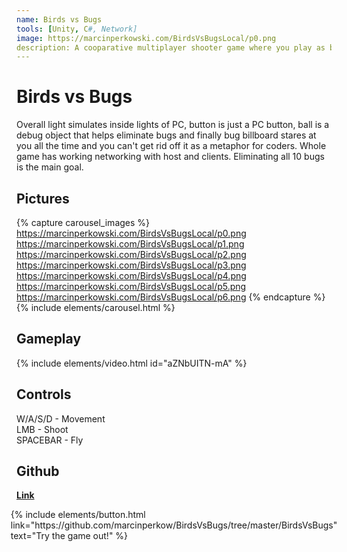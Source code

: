 ```yaml
---
name: Birds vs Bugs
tools: [Unity, C#, Network]
image: https://marcinperkowski.com/BirdsVsBugsLocal/p0.png
description: A cooparative multiplayer shooter game where you play as birds trying to get rid off pesky bugs!
---
```


# Birds vs Bugs

Overall light simulates inside lights of PC, button is just a PC button, ball is a debug object that helps eliminate bugs and finally bug billboard stares at you all the time and you can't get rid off it as a metaphor for coders. Whole game has working networking with host and clients. Eliminating all 10 bugs is the main goal.

## Pictures

{% capture carousel_images %}
https://marcinperkowski.com/BirdsVsBugsLocal/p0.png
https://marcinperkowski.com/BirdsVsBugsLocal/p1.png
https://marcinperkowski.com/BirdsVsBugsLocal/p2.png
https://marcinperkowski.com/BirdsVsBugsLocal/p3.png
https://marcinperkowski.com/BirdsVsBugsLocal/p4.png
https://marcinperkowski.com/BirdsVsBugsLocal/p5.png
https://marcinperkowski.com/BirdsVsBugsLocal/p6.png
{% endcapture %}
{% include elements/carousel.html %}

## Gameplay

{% include elements/video.html id="aZNbUITN-mA" %}

## Controls

W/A/S/D  - Movement\
LMB      - Shoot\
SPACEBAR - Fly

## Github

[**Link**](https://github.com/marcinperkow/BirdsVsBugs)

<p class="text-center" style="display: flex;justify-content: center;">
{% include elements/button.html link="https://github.com/marcinperkow/BirdsVsBugs/tree/master/BirdsVsBugs" text="Try the game out!" %}
</p>